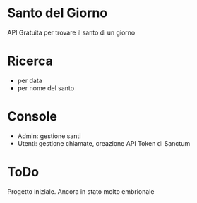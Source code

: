 # Santo del Giorno

API Gratuita per trovare il santo di un giorno


# Ricerca

- per data
- per nome del santo


# Console

- Admin: gestione santi
- Utenti: gestione chiamate, creazione API Token di Sanctum

# ToDo

Progetto iniziale. Ancora in stato molto embrionale



